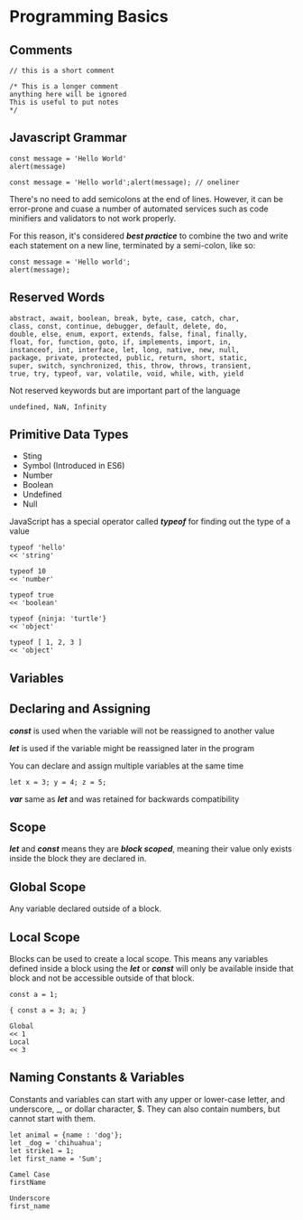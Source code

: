 # Programming Basics

## Comments

```
// this is a short comment
```

```
/* This is a longer comment
anything here will be ignored
This is useful to put notes
*/
```

## Javascript Grammar

```
const message = 'Hello World'
alert(message)
```

```
const message = 'Hello world';alert(message); // oneliner
```

There's no need to add semicolons at the end of lines. However, it can be error-prone and cuase a number of automated services such as code minifiers and validators to not work properly.

For this reason, it's considered **_best practice_** to combine the two and write each statement on a new line, terminated by a semi-colon, like so:

```
const message = 'Hello world';
alert(message);
```

## Reserved Words

```
abstract, await, boolean, break, byte, case, catch, char,
class, const, continue, debugger, default, delete, do,
double, else, enum, export, extends, false, final, finally,
float, for, function, goto, if, implements, import, in,
instanceof, int, interface, let, long, native, new, null,
package, private, protected, public, return, short, static,
super, switch, synchronized, this, throw, throws, transient,
true, try, typeof, var, volatile, void, while, with, yield
```

Not reserved keywords but are important part of the language

```
undefined, NaN, Infinity
```

## Primitive Data Types

* Sting
* Symbol (Introduced in ES6)
* Number
* Boolean
* Undefined
* Null

JavaScript has a special operator called **_typeof_** for finding out the type of a value

```
typeof 'hello'
<< 'string'

typeof 10
<< 'number'

typeof true
<< 'boolean'

typeof {ninja: 'turtle'}
<< 'object'

typeof [ 1, 2, 3 ]
<< 'object'
```

## Variables

## Declaring and Assigning

**_const_** is used when the variable will not be reassigned to another value

**_let_** is used if the variable might be reassigned later in the program

You can declare and assign multiple variables at the same time

```
let x = 3; y = 4; z = 5;
```

**_var_** same as **_let_** and was retained for backwards compatibility

## Scope

**_let_** and **_const_** means they are **_block scoped_**, meaning their value only exists inside the block they are declared in.

## Global Scope

Any variable declared outside of a block.

## Local Scope

Blocks can be used to create a local scope. This means any variables defined inside a block using the **_let_** or **_const_** will only be available inside that block and not be accessible outside of that block.

```
const a = 1;

{ const a = 3; a; }

Global
<< 1
Local
<< 3
```

## Naming Constants & Variables

Constants and variables can start with any upper or lower-case letter, and underscore, \_, or dollar character, $. They can also contain numbers, but cannot start with them.

```
let animal = {name : 'dog'};
let _dog = 'chihuahua';
let strike1 = 1;
let first_name = 'Sum';

Camel Case
firstName

Underscore
first_name
```
